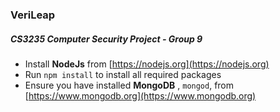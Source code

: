 ### VeriLeap
##### CS3235 Computer Security Project - Group 9

* Install **NodeJs** from [https://nodejs.org](https://nodejs.org)
* Run ``npm install`` to install all required packages
* Ensure you have installed **MongoDB** , ``mongod``, from [https://www.mongodb.org](https://www.mongodb.org)
